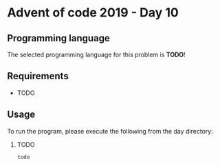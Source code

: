 # Advent of code 2019 - Day 10

## Programming language

The selected programming language for this problem is **TODO**!

## Requirements

- TODO

## Usage

To run the program, please execute the following from the day directory:

1. TODO
    ```bash
    todo
    ```
